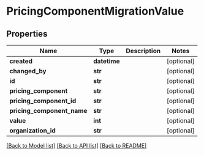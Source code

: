 # PricingComponentMigrationValue

## Properties
Name | Type | Description | Notes
------------ | ------------- | ------------- | -------------
**created** | **datetime** |  | [optional] 
**changed_by** | **str** |  | [optional] 
**id** | **str** |  | [optional] 
**pricing_component** | **str** |  | [optional] 
**pricing_component_id** | **str** |  | [optional] 
**pricing_component_name** | **str** |  | [optional] 
**value** | **int** |  | [optional] 
**organization_id** | **str** |  | [optional] 

[[Back to Model list]](../README.md#documentation-for-models) [[Back to API list]](../README.md#documentation-for-api-endpoints) [[Back to README]](../README.md)


